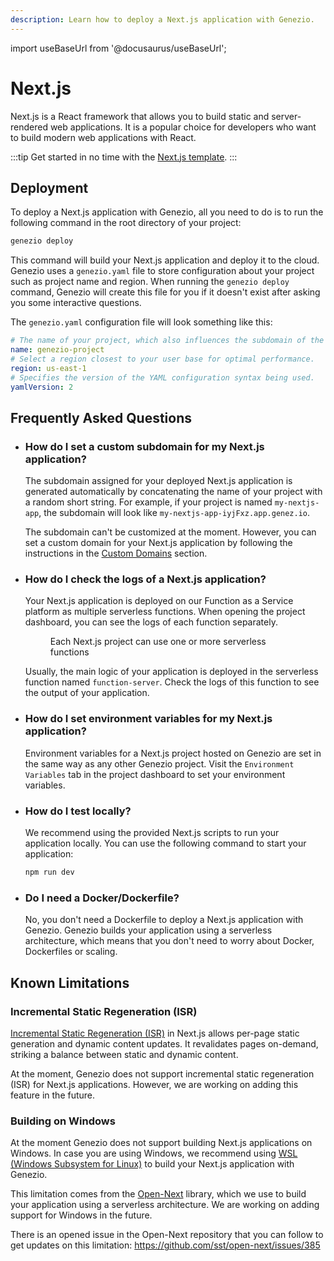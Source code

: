 ```yaml
---
description: Learn how to deploy a Next.js application with Genezio.
---
```


import useBaseUrl from '@docusaurus/useBaseUrl';

# Next.js

<head>
    <title>Next.js | Genezio Documentation</title>
</head>

Next.js is a React framework that allows you to build static and server-rendered web applications. It is a popular choice for developers who want to build modern web applications with React.

:::tip
Get started in no time with the [Next.js template](https://app.genez.io/nextjs-getting-started).
:::

## Deployment

To deploy a Next.js application with Genezio, all you need to do is to run the following command in the root directory of your project:

```bash
genezio deploy
```

This command will build your Next.js application and deploy it to the cloud. Genezio uses a `genezio.yaml` file to store configuration about your project such as project name and region. When running the `genezio deploy` command, Genezio will create this file for you if it doesn't exist after asking you some interactive questions.

The `genezio.yaml` configuration file will look something like this:

```yaml
# The name of your project, which also influences the subdomain of the project.
name: genezio-project
# Select a region closest to your user base for optimal performance.
region: us-east-1
# Specifies the version of the YAML configuration syntax being used.
yamlVersion: 2
```

## Frequently Asked Questions

-   ### How do I set a custom subdomain for my Next.js application?

    The subdomain assigned for your deployed Next.js application is generated automatically by concatenating the name of your project with a random short string. For example, if your project is named `my-nextjs-app`, the subdomain will look like `my-nextjs-app-iyjFxz.app.genez.io`.

    The subdomain can't be customized at the moment. However, you can set a custom domain for your Next.js application by following the instructions in the [Custom Domains](/features/custom-domain-configuration.md) section.

-   ### How do I check the logs of a Next.js application?

    Your Next.js application is deployed on our Function as a Service platform as multiple serverless functions. When opening the project dashboard, you can see the logs of each function separately.

    <figure style={{textAlign:"center"}}><img style={{cursor:"pointer"}} src={useBaseUrl("/img/frameworks/nextjs/deployed_functions.png")} alt=""/><figcaption>Each Next.js project can use one or more serverless functions</figcaption></figure>

    Usually, the main logic of your application is deployed in the serverless function named `function-server`. Check the logs of this function to see the output of your application.

-   ### How do I set environment variables for my Next.js application?

    Environment variables for a Next.js project hosted on Genezio are set in the same way as any other Genezio project. Visit the `Environment Variables` tab in the project dashboard to set your environment variables.

-   ### How do I test locally?

    We recommend using the provided Next.js scripts to run your application locally. You can use the following command to start your application:

    ```bash
    npm run dev
    ```

-   ### Do I need a Docker/Dockerfile?

    No, you don't need a Dockerfile to deploy a Next.js application with Genezio. Genezio builds your application using a serverless architecture, which means that you don't need to worry about Docker, Dockerfiles or scaling.

## Known Limitations

### Incremental Static Regeneration (ISR)

[Incremental Static Regeneration (ISR)](https://nextjs.org/docs/pages/building-your-application/data-fetching/incremental-static-regeneration) in Next.js allows per-page static generation and dynamic content updates. It revalidates pages on-demand, striking a balance between static and dynamic content.

At the moment, Genezio does not support incremental static regeneration (ISR) for Next.js applications. However, we are working on adding this feature in the future.

### Building on Windows

At the moment Genezio does not support building Next.js applications on Windows. In case you are using Windows, we recommend using [WSL (Windows Subsystem for Linux)](https://learn.microsoft.com/en-us/windows/wsl/install) to build your Next.js application with Genezio.

This limitation comes from the [Open-Next](https://open-next.js.org/) library, which we use to build your application using a serverless architecture. We are working on adding support for Windows in the future.

There is an opened issue in the Open-Next repository that you can follow to get updates on this limitation: https://github.com/sst/open-next/issues/385
